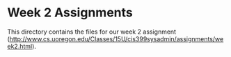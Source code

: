 # Week 2 Assignments

This directory contains the files for our week 2 assignment (http://www.cs.uoregon.edu/Classes/15U/cis399sysadmin/assignments/week2.html).
